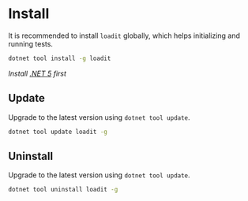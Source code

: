 # Install

It is recommended to install `loadit` globally, which helps initializing and running tests.

```bash
dotnet tool install -g loadit
```

*Install [.NET 5](https://dotnet.microsoft.com/download/dotnet/5.0) first*

## Update 

Upgrade to the latest version using `dotnet tool update`. 

```bash
dotnet tool update loadit -g
```

## Uninstall

Upgrade to the latest version using `dotnet tool update`. 

```bash
dotnet tool uninstall loadit -g
```
